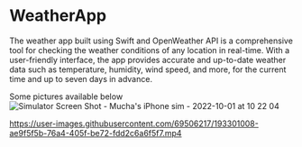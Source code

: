 # WeatherApp
The weather app built using Swift and OpenWeather API is a comprehensive tool for checking the weather conditions of any location in real-time. With a user-friendly interface, the app provides accurate and up-to-date weather data such as temperature, humidity, wind speed, and more, for the current time and up to seven days in advance. 

Some pictures available below
![Simulator Screen Shot - Mucha's iPhone sim - 2022-10-01 at 10 22 04](https://user-images.githubusercontent.com/69506217/193398075-df30299e-3c30-4d5f-bee9-48b5b9255893.png)




https://user-images.githubusercontent.com/69506217/193301008-ae9f5f5b-76a4-405f-be72-fdd2c6a6f5f7.mp4

